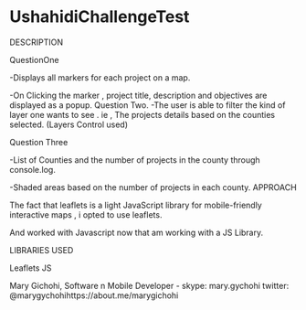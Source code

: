 # UshahidiChallengeTest

DESCRIPTION

QuestionOne

-Displays all markers for each project on a map.

-On Clicking the marker , project title, description and objectives are displayed as a popup.
Question Two.
-The user is able to filter the kind of layer one wants to see . ie , The projects details based on the counties selected. (Layers Control used)

Question Three

-List of Counties and the number of projects in the county through console.log.

-Shaded areas based on the number of projects in each county.
APPROACH

The fact that leaflets is a light  JavaScript library for mobile-friendly interactive maps , i opted to use leaflets.

And worked with Javascript now that am working with a JS Library.

LIBRARIES USED 

Leaflets JS 






Mary Gichohi,
Software n Mobile Developer -      skype:   mary.gychohi
      twitter:   @marygychohihttps://about.me/marygichohi


